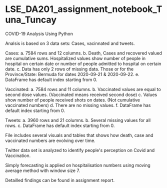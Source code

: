 # LSE_DA201_assignment_notebook_Tuna_Tuncay
COVID-19 Analysis Using Python

Analsis is based on 3 data sets: Cases, vacinnated and tweets.

Cases: a. 7584 rows and 12 columns. b. Death, Cases and recovered valued are cumulative sums. Hospitalized values show number of people in hospital on certain date or number of people admitted to hospital on certain date. c. Data has only 2 rows of missing data. Those or for the Province/State: Bermuda for dates 2020-09-21 & 2020-09-22. e. DataFrame has default index starting from 0.

Vaccinated: a. 7584 rows and 11 columns. b. Vaccinated values are equal to second dose values. (Vaccinated means received second dose) c. Values show number of people received shots on dates. (Not cumulative vaccinated numbers) d. There are no missing values. f. DataFrame has default index starting from 0.

Tweets: a. 3960 rows and 21 columns. b. Several missing values for all rows. c. DataFrame has default index starting from 0.

File includes several visuals and tables that shows how death, case and vaccinated numbers are evolving over time. 

Twitter data set is analyzed to identify people's perception on Covid and Vaccination.

Simply forecasting is applied on hospitalisation numbers using moving average method with window size 7.

Detailled findings can be found in assignment report.
